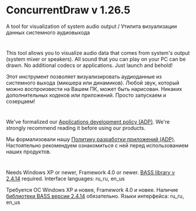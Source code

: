 # ConcurrentDraw v 1.26.5

A tool for visualization of system audio output / Утилита визуализации данных системного аудиовыхода

#

This tool allows you to visualize audio data that comes from system's output
(system mixer or speakers). All sound that you can play on your PC can be drawn.
No additional codecs or applications. Just launch and behold!

Этот инструмент позволяет визуализировать аудиоданные из системного выхода
(микшера или динамиков). Любой звук, который можно воспроизвести на Вашем ПК,
может быть нарисован. Никаких дополнительных кодеков или приложений. Просто
запускаем и созерцаем!

#

We've formalized our [Applications development policy (ADP)](https://vk.com/@rdaaow_fupl-adp).
We're strongly recommend reading it before using our products.

Мы формализовали нашу [Политику разработки приложений (ADP)](https://vk.com/@rdaaow_fupl-adp).
Настоятельно рекомендуем ознакомиться с ней перед использованием наших продуктов.

#

Needs Windows XP or newer, Framework 4.0 or newer.
[BASS library v 2.4.14](http://www.un4seen.com/) required.
Interface languages: ru_ru, en_us

Требуется ОС Windows XP и новее, Framework 4.0 и новее.
Наличие [библиотеки BASS версии 2.4.14](http://www.un4seen.com/) обязательно.
Языки интерфейса: ru_ru, en_us
